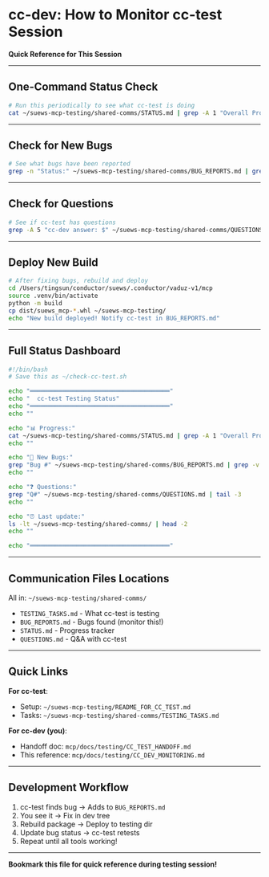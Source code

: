 # cc-dev: How to Monitor cc-test Session

**Quick Reference for This Session**

---

## One-Command Status Check

```bash
# Run this periodically to see what cc-test is doing
cat ~/suews-mcp-testing/shared-comms/STATUS.md | grep -A 1 "Overall Progress"
```

---

## Check for New Bugs

```bash
# See what bugs have been reported
grep -n "Status:" ~/suews-mcp-testing/shared-comms/BUG_REPORTS.md | grep "Reported to cc-dev"
```

---

## Check for Questions

```bash
# See if cc-test has questions
grep -A 5 "cc-dev answer: $" ~/suews-mcp-testing/shared-comms/QUESTIONS.md
```

---

## Deploy New Build

```bash
# After fixing bugs, rebuild and deploy
cd /Users/tingsun/conductor/suews/.conductor/vaduz-v1/mcp
source .venv/bin/activate
python -m build
cp dist/suews_mcp-*.whl ~/suews-mcp-testing/
echo "New build deployed! Notify cc-test in BUG_REPORTS.md"
```

---

## Full Status Dashboard

```bash
#!/bin/bash
# Save this as ~/check-cc-test.sh

echo "═══════════════════════════════════════"
echo "  cc-test Testing Status"
echo "═══════════════════════════════════════"
echo ""

echo "📊 Progress:"
cat ~/suews-mcp-testing/shared-comms/STATUS.md | grep -A 1 "Overall Progress" | tail -1
echo ""

echo "🐛 New Bugs:"
grep "Bug #" ~/suews-mcp-testing/shared-comms/BUG_REPORTS.md | grep -v "KNOWN" | tail -3
echo ""

echo "❓ Questions:"
grep "Q#" ~/suews-mcp-testing/shared-comms/QUESTIONS.md | tail -3
echo ""

echo "⏰ Last update:"
ls -lt ~/suews-mcp-testing/shared-comms/ | head -2
echo ""

echo "═══════════════════════════════════════"
```

---

## Communication Files Locations

All in: `~/suews-mcp-testing/shared-comms/`

- `TESTING_TASKS.md` - What cc-test is testing
- `BUG_REPORTS.md` - Bugs found (monitor this!)
- `STATUS.md` - Progress tracker
- `QUESTIONS.md` - Q&A with cc-test

---

## Quick Links

**For cc-test**:
- Setup: `~/suews-mcp-testing/README_FOR_CC_TEST.md`
- Tasks: `~/suews-mcp-testing/shared-comms/TESTING_TASKS.md`

**For cc-dev (you)**:
- Handoff doc: `mcp/docs/testing/CC_TEST_HANDOFF.md`
- This reference: `mcp/docs/testing/CC_DEV_MONITORING.md`

---

## Development Workflow

1. cc-test finds bug → Adds to `BUG_REPORTS.md`
2. You see it → Fix in dev tree
3. Rebuild package → Deploy to testing dir
4. Update bug status → cc-test retests
5. Repeat until all tools working!

---

**Bookmark this file for quick reference during testing session!**
